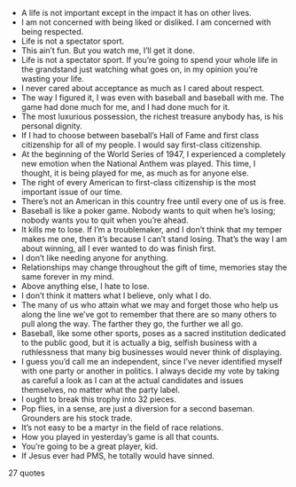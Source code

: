  - A life is not important except in the impact it has on other lives.
 - I am not concerned with being liked or disliked. I am concerned with being respected.
 - Life is not a spectator sport.
 - This ain’t fun. But you watch me, I’ll get it done.
 - Life is not a spectator sport. If you’re going to spend your whole life in the grandstand just watching what goes on, in my opinion you’re wasting your life.
 - I never cared about acceptance as much as I cared about respect.
 - The way I figured it, I was even with baseball and baseball with me. The game had done much for me, and I had done much for it.
 - The most luxurious possession, the richest treasure anybody has, is his personal dignity.
 - If I had to choose between baseball’s Hall of Fame and first class citizenship for all of my people. I would say first-class citizenship.
 - At the beginning of the World Series of 1947, I experienced a completely new emotion when the National Anthem was played. This time, I thought, it is being played for me, as much as for anyone else.
 - The right of every American to first-class citizenship is the most important issue of our time.
 - There’s not an American in this country free until every one of us is free.
 - Baseball is like a poker game. Nobody wants to quit when he’s losing; nobody wants you to quit when you’re ahead.
 - It kills me to lose. If I’m a troublemaker, and I don’t think that my temper makes me one, then it’s because I can’t stand losing. That’s the way I am about winning, all I ever wanted to do was finish first.
 - I don’t like needing anyone for anything.
 - Relationships may change throughout the gift of time, memories stay the same forever in my mind.
 - Above anything else, I hate to lose.
 - I don’t think it matters what I believe, only what I do.
 - The many of us who attain what we may and forget those who help us along the line we’ve got to remember that there are so many others to pull along the way. The farther they go, the further we all go.
 - Baseball, like some other sports, poses as a sacred institution dedicated to the public good, but it is actually a big, selfish business with a ruthlessness that many big businesses would never think of displaying.
 - I guess you’d call me an independent, since I’ve never identified myself with one party or another in politics. I always decide my vote by taking as careful a look as I can at the actual candidates and issues themselves, no matter what the party label.
 - I ought to break this trophy into 32 pieces.
 - Pop flies, in a sense, are just a diversion for a second baseman. Grounders are his stock trade.
 - It’s not easy to be a martyr in the field of race relations.
 - How you played in yesterday’s game is all that counts.
 - You’re going to be a great player, kid.
 - If Jesus ever had PMS, he totally would have sinned.

27 quotes